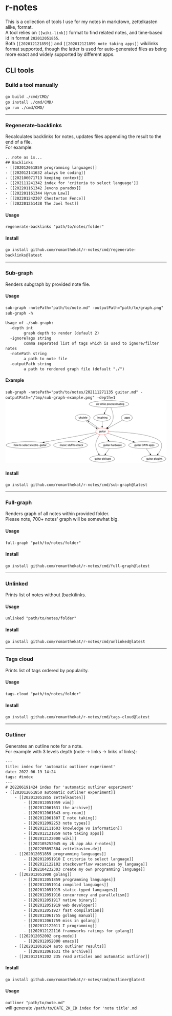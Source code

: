# r-notes

This is a collection of tools I use for my notes in markdown, zettelkasten alike, format.  
A tool relies on `[[wiki-link]]` format to find related notes, and time-based id in format `202012051855`.  
Both `[[202012121859]]` and `[[202012121859 note taking apps]]` wikilinks format supported, though the latter is used for auto-generated files as being more exact and widely supported by different apps. 

## CLI tools
### Build a tool manually
`go build ./cmd/CMD/`  
`go install ./cmd/CMD/`  
`go run ./cmd/CMD/`

---
### Regenerate-backlinks
Recalculates backlinks for notes, updates files appending the result to the end of a file.   
For example:
```
...note as is...
## Backlinks
- [[202012051859 programming languages]]
- [[202012141632 always be coding]]
- [[202106071713 keeping context]]
- [[202111241342 index for 'criteria to select language']]
- [[202201161342 Jevons paradox]]
- [[202201161344 Hyrum Law]]
- [[202201242307 Chesterton Fence]]
- [[202201251438 The Joel Test]]
```

#### Usage
`regenerate-backlinks "path/to/notes/folder"`

#### Install
`go install github.com/romanthekat/r-notes/cmd/regenerate-backlinks@latest`

---
### Sub-graph
Renders subgraph by provided note file.

#### Usage
`sub-graph -notePath="path/to/note.md" -outputPath="path/to/graph.png"`  
`sub-graph -h`
```
Usage of ./sub-graph:
  -depth int
        graph depth to render (default 2)
  -ignoreTags string
    	comma seperated list of tags which is used to ignore/filter notes
  -notePath string
        a path to note file
  -outputPath string
        a path to rendered graph file (default "./")
```

#### Example
`sub-graph -notePath="path/to/notes/202111271135 guitar.md" -outputPath="/tmp/sub-graph-example.png" -depth=1`
![example output](./docs/sub-graph-example.png)

#### Install
`go install github.com/romanthekat/r-notes/cmd/sub-graph@latest`

---
### Full-graph
Renders graph of all notes within provided folder.  
Please note, 700+ notes' graph will be somewhat big.

#### Usage
`full-graph "path/to/notes/folder"`

#### Install
`go install github.com/romanthekat/r-notes/cmd/full-graph@latest`

---
### Unlinked
Prints list of notes without (back)links.  

#### Usage
`unlinked "path/to/notes/folder"`

#### Install
`go install github.com/romanthekat/r-notes/cmd/unlinked@latest`

---
### Tags cloud
Prints list of tags ordered by popularity.

#### Usage
`tags-cloud "path/to/notes/folder"`

#### Install
`go install github.com/romanthekat/r-notes/cmd/tags-cloud@latest`

---
### Outliner
Generates an outline note for a note.  
For example with 3 levels depth (note -> links -> links of links):
```
---
title: index for 'automatic outliner experiment'
date: 2022-06-19 14:24
tags: #index
---
# 202206191424 index for 'automatic outliner experiment'
- [[202012051850 automatic outliner experiment]]  
    - [[202012051855 zettelkasten]]  
        - [[202012051959 vim]]  
        - [[202012061631 the archive]]  
        - [[202012061643 org-roam]]  
        - [[202012061807 Σ note taking]]  
        - [[202012092253 note types]]  
        - [[202012111603 knowledge vs information]]  
        - [[202012121859 note taking apps]]  
        - [[202012122000 wiki]]  
        - [[202105252045 my zk app aka r-notes]]  
        - [[202205092304 zettelkasten.de]]  
    - [[202012051859 programming languages]]  
        - [[202012051910 Σ criteria to select language]]  
        - [[202012122102 stackoverflow vacancies by language]]  
        - [[202104232303 create my own programming language]]  
    - [[202012051900 golang]]  
        - [[202012051859 programming languages]]  
        - [[202012051914 compiled languages]]  
        - [[202012051915 static-typed languages]]  
        - [[202012051916 concurrency and parallelism]]  
        - [[202012051917 native binary]]  
        - [[202012051919 web developer]]  
        - [[202012051927 fast compilation]]  
        - [[202012061755 golang manual]]  
        - [[202012061759 miss in golang]]  
        - [[202012122011 Σ programming]]  
        - [[202012122116 frameworks ratings for golang]]  
    - [[202012052002 org-mode]]  
        - [[202012052000 emacs]]  
    - [[202012061624 auto outliner results]]  
        - [[202012061631 the archive]]  
    - [[202012191202 235 read articles and automatic outliner]]  
```

#### Install
`go install github.com/romanthekat/r-notes/cmd/outliner@latest`

#### Usage
`outliner "path/to/note.md"`  
will generate `/path/to/DATE_ZK_ID index for 'note title'.md`